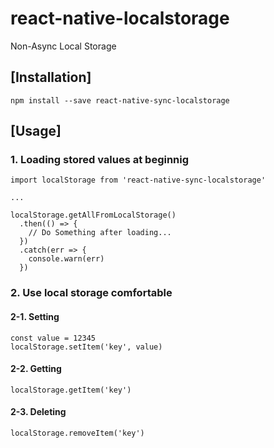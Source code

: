 # react-native-localstorage
Non-Async Local Storage

## [Installation]
    npm install --save react-native-sync-localstorage

## [Usage]

### 1. Loading stored values at beginnig
    import localStorage from 'react-native-sync-localstorage'

    ...

    localStorage.getAllFromLocalStorage()
      .then(() => {
        // Do Something after loading...
      })
      .catch(err => {
        console.warn(err)
      })

### 2. Use local storage comfortable
#### 2-1. Setting
    const value = 12345
    localStorage.setItem('key', value)

#### 2-2. Getting
    localStorage.getItem('key')

#### 2-3. Deleting
    localStorage.removeItem('key')
